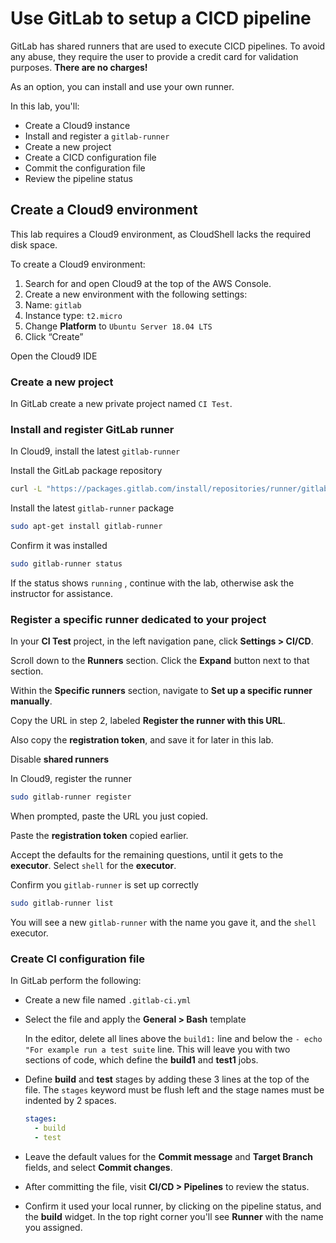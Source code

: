 # Use GitLab to setup a CICD pipeline

GitLab has shared runners that are used to execute CICD pipelines. To avoid any abuse, they require the user to provide a credit card for validation purposes. **There are no charges!**

As an option, you can install and use your own runner. 

In this lab, you'll: 

* Create a Cloud9 instance
* Install and register a `gitlab-runner`
* Create a new project
* Create a CICD configuration file
* Commit the configuration file
* Review the pipeline status



## Create a Cloud9 environment

This lab requires a Cloud9 environment, as CloudShell lacks the required disk space.

To create a Cloud9 environment:

1. Search for and open Cloud9 at the top of the AWS Console.
2. Create a new environment with the following settings:
3. Name: `gitlab`
4. Instance type: `t2.micro`
5. Change **Platform** to `Ubuntu Server 18.04 LTS`
6. Click “Create”

Open the Cloud9 IDE



### Create a new project

In GitLab create a new private project named `CI Test`. 

### Install and register GitLab runner

In Cloud9, install the latest `gitlab-runner`

Install the GitLab package repository

```bash
curl -L "https://packages.gitlab.com/install/repositories/runner/gitlab-runner/script.deb.sh" | sudo bash
```



Install the latest `gitlab-runner` package

```bash
sudo apt-get install gitlab-runner
```



Confirm it was installed 

```bash
sudo gitlab-runner status
```

If the status shows `running` , continue with the lab, otherwise ask the instructor for assistance.

### Register a specific runner dedicated to your project

In your **CI Test** project, in the left navigation pane, click **Settings > CI/CD**.

Scroll down to the **Runners** section. Click the **Expand** button next to that section.

Within the **Specific runners** section, navigate to **Set up a specific runner manually**.

Copy the URL in step 2, labeled **Register the runner with this URL**.

Also copy the **registration token**, and save it for later in this lab.

Disable **shared runners**

In Cloud9, register the runner

```bash
sudo gitlab-runner register
```

When prompted, paste the URL you just copied. 

Paste the **registration token** copied earlier.

Accept the defaults for the remaining questions, until it gets to the **executor**. Select `shell` for the **executor**.

Confirm you `gitlab-runner` is set up correctly

```bash
sudo gitlab-runner list
```

You will see a new `gitlab-runner` with the name you gave it, and the `shell` executor.

### Create CI configuration file

In GitLab perform the following:

* Create a new file named `.gitlab-ci.yml`

* Select the file and apply the **General > Bash** template 

  In the editor, delete all lines above the `build1:` line and below the `- echo "For example run a test suite` line. This will leave you with two sections of code, which define the **build1** and **test1** jobs.

* Define **build** and **test** stages by adding these 3 lines at the top of the file. The `stages` keyword must be flush left and the stage names must be indented by 2 spaces.

  ```yaml
  stages:
    - build
    - test
  ```

* Leave the default values for the **Commit message** and **Target Branch** fields, and select **Commit changes**.

* After committing the file, visit **CI/CD > Pipelines** to review the status.

* Confirm it used your local runner, by clicking on the pipeline status, and the **build** widget. In the top right corner you'll see **Runner** with the name you assigned.



